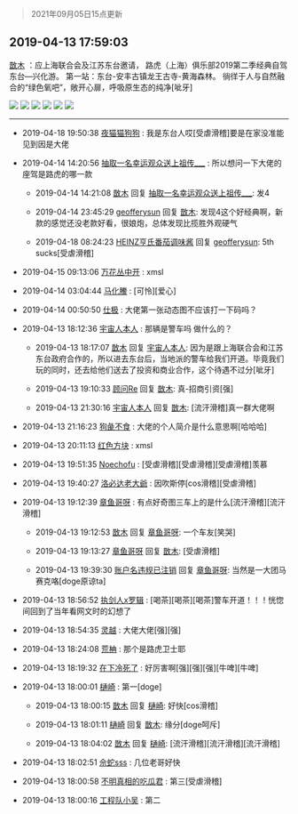 > 2021年09月05日15点更新
<link rel="stylesheet" href="https://cdn.jsdelivr.net/gh/taotie6/sampleJSON@main/css/photo_show.css">


 ## 2019-04-13 17:59:03 

 [㪚木](https://www.coolapk.com/feed/11228071?shareKey=ZTcxZDY4YWE2ZDk0NjEzMTc0OWM~) ：应上海联合会及江苏东台邀请，
路虎（上海）俱乐部2019第二季经典自驾东台—兴化游。
第一站：东台-安丰古镇龙王古寺-黄海森林。
徜徉于人与自然融合的“绿色氧吧”，敞开心扉，呼吸原生态的纯净[呲牙] 

<div class="album">
<img class="img-item" src="http://image.coolapk.com/feed/2019/0413/17/1081091_1555149515_0458@324x576.gif" />
<img class="img-item" src="http://image.coolapk.com/feed/2019/0413/17/1081091_1555149521_8764@1920x1080.jpg" />
<img class="img-item" src="http://image.coolapk.com/feed/2019/0413/17/1081091_1555149524_8918@1080x1920.jpg" />
<img class="img-item" src="http://image.coolapk.com/feed/2019/0413/17/1081091_1555149532_766@480x270.gif" />
<img class="img-item" src="http://image.coolapk.com/feed/2019/0413/17/1081091_1555149538_9931@1920x1080.jpg" />
<img class="img-item" src="http://image.coolapk.com/feed/2019/0413/17/1081091_1555149541_7495@1080x1920.jpg" />
</div>

 ------- 

- 2019-04-18 19:50:38 [夜猫猫狗狗](uid=2247166) : 我是东台人哎[受虐滑稽]要是在家没准能见到因是大佬 

- 2019-04-14 14:20:56 [抽取一名幸运观众送上祖传___](uid=1346644) : 所以想问一下大佬的座驾是路虎的哪一款 

    - 2019-04-14 14:21:08 [㪚木](uid=1081091) 回复 [抽取一名幸运观众送上祖传___](uid=1346644): 发4 

    - 2019-04-14 23:45:29 [geofferysun](uid=435760) 回复 [㪚木](uid=1081091): 发现4这个好经典啊，新款的感觉还没老款好看，很娘炮，总体发现比揽胜外观硬气 

    - 2019-04-18 08:24:23 [HEINZ亨氏番茄调味酱](uid=1589101) 回复 [geofferysun](uid=435760): 5th sucks[受虐滑稽] 

- 2019-04-15 09:13:06 [万花丛中开](uid=1428168) : xmsl 

- 2019-04-14 03:04:44 [马化鰧](uid=2548242) : [可怜][爱心] 

- 2019-04-14 00:50:50 [仕极](uid=1824366) : 大佬第一张动态图不应该打一下码吗？ 

- 2019-04-13 18:12:36 [宇宙人本人](uid=1597114) : 那辆是警车吗 做什么的？ 

    - 2019-04-13 18:17:07 [㪚木](uid=1081091) 回复 [宇宙人本人](uid=1597114): 因为是跟上海联合会和江苏东台政府合作的，所以进去东台后，当地派的警车给我们开道。毕竟我们玩的同时，还去给他们送去了投资和商业合作，这个待遇不过分[呲牙] 

    - 2019-04-13 19:10:33 [顾问Re](uid=886479) 回复 [㪚木](uid=1081091): 真-招商引资[强] 

    - 2019-04-13 21:30:16 [宇宙人本人](uid=1597114) 回复 [㪚木](uid=1081091): [流汗滑稽]真一群大佬啊 

- 2019-04-13 21:16:23 [狗彘不食](uid=809120) : 大佬的个人简介是什么意思啊[哈哈哈] 

- 2019-04-13 20:11:13 [红色方块](uid=825268) : xmsl 

- 2019-04-13 19:51:35 [Noechofu](uid=1936170) : [受虐滑稽][受虐滑稽][受虐滑稽]羡慕 

- 2019-04-13 19:40:27 [洛必达老大爺](uid=1687620) : 因吹斯停[cos滑稽][受虐滑稽] 

- 2019-04-13 19:12:39 [章鱼哥呀](uid=1525696) : 有点好奇图三车上的是什么[流汗滑稽][流汗滑稽] 

    - 2019-04-13 19:12:53 [㪚木](uid=1081091) 回复 [章鱼哥呀](uid=1525696): 一个车友[笑哭] 

    - 2019-04-13 19:13:27 [章鱼哥呀](uid=1525696) 回复 [㪚木](uid=1081091): [受虐滑稽] 

    - 2019-04-13 19:39:30 [账户名违规已注销](uid=1039732) 回复 [章鱼哥呀](uid=1525696): 当然是一大团马赛克咯[doge原谅ta] 

- 2019-04-13 18:56:52 [执剑人x罗辑](uid=1980858) : [喝茶][喝茶][喝茶]警车开道！！！恍惚间回到了当年看网文时的幻想了 

- 2019-04-13 18:54:35 [灵越](uid=1324630) : 大佬大佬[强][强] 

- 2019-04-13 18:24:08 [荒柟](uid=1208096) : 那个是路虎卫士耶 

- 2019-04-13 18:19:32 [在下冷死了](uid=2433155) : 好厉害啊[强][强][强][牛啤][牛啤] 

- 2019-04-13 18:00:01 [樋崎](uid=1088185) : 第一[doge] 

    - 2019-04-13 18:00:15 [㪚木](uid=1081091) 回复 [樋崎](uid=1088185): 好快[cos滑稽] 

    - 2019-04-13 18:01:11 [樋崎](uid=1088185) 回复 [㪚木](uid=1081091): 缘分[doge呵斥] 

    - 2019-04-13 18:04:02 [㪚木](uid=1081091) 回复 [樋崎](uid=1088185): [流汗滑稽][流汗滑稽][流汗滑稽] 

- 2019-04-13 18:02:51 [佘蛇sss](uid=455650) : 几位老哥好快 

- 2019-04-13 18:00:58 [不明真相的吃瓜君](uid=847882) : 第三[受虐滑稽] 

- 2019-04-13 18:00:16 [工程队小吴](uid=970294) : 第二 


